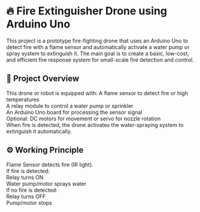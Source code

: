 # 🔥 Fire Extinguisher Drone using Arduino Uno

This project is a prototype fire-fighting drone that uses an Arduino Uno to detect fire with a flame sensor and automatically activate a water pump or spray system to extinguish it. The main goal is to create a basic, low-cost, and efficient fire response system for small-scale fire detection and control.

<h2>🚁 Project Overview</h2>

This drone or robot is equipped with:
A flame sensor to detect fire or high temperatures<br>
A relay module to control a water pump or sprinkler<br>
An Arduino Uno board for processing the sensor signal<br>
Optional: DC motors for movement or servo for nozzle rotation<br>
When fire is detected, the drone activates the water-spraying system to extinguish it automatically.<br>

<h2>⚙️ Working Principle</h2>

Flame Sensor detects fire (IR light).<br>
If fire is detected:<br>
Relay turns ON<br>
Water pump/motor sprays water<br>
If no fire is detected:<br>
Relay turns OFF<br>
Pump/motor stops<br>
